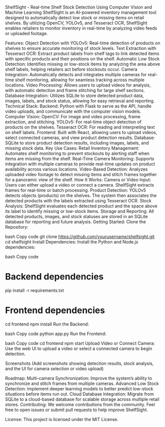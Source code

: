 ShelfSight - Real-time Shelf Stock Detection Using Computer Vision and Machine Learning
ShelfSight is an AI-powered inventory management tool designed to automatically detect low stock or missing items on retail shelves. By utilizing OpenCV, YOLOv5, and Tesseract OCR, ShelfSight enables retailers to monitor inventory in real-time by analyzing video feeds or uploaded footage.

Features:
Object Detection with YOLOv5: Real-time detection of products on shelves to ensure accurate monitoring of stock levels.
Text Extraction with Tesseract OCR: Extract product labels from shelf tags to link detected items with specific products and their positions on the shelf.
Automatic Low Stock Detection: Identifies missing or low-stock items by analyzing the area above shelf labels, helping retailers act before stockouts occur.
Camera Integration: Automatically detects and integrates multiple cameras for real-time shelf monitoring, allowing for seamless tracking across multiple locations.
Video Processing: Allows users to upload videos for analysis, with automatic detection and frame stitching for large shelf sections.
Database Integration: Utilizes SQLite to store detected product data, images, labels, and stock status, allowing for easy retrieval and reporting.
Technical Stack:
Backend: Python with Flask to serve as the API, handle video uploads, and communicate with the computer vision models.
Computer Vision:
OpenCV: For image and video processing, frame extraction, and stitching.
YOLOv5: For real-time object detection of products on the shelves.
Tesseract OCR: For reading and interpreting text on shelf labels.
Frontend: Built with React, allowing users to upload videos, select connected cameras, and view product detection results.
Database: SQLite to store product detection results, including images, labels, and missing stock data.
Key Use Cases:
Retail Inventory Management: Automates shelf monitoring to prevent stockouts by alerting staff when items are missing from the shelf.
Real-Time Camera Monitoring: Supports integration with multiple cameras to provide real-time updates on product availability across various locations.
Video-Based Detection: Analyzes uploaded video footage to detect missing items and stitch frames together for a panoramic view of the shelf.
How It Works:
Camera or Video Input: Users can either upload a video or connect a camera. ShelfSight extracts frames for real-time or batch processing.
Product Detection: YOLOv5 detects objects (products) on the shelves. The system then associates the detected products with the labels extracted using Tesseract OCR.
Stock Analysis: ShelfSight evaluates each detected product and the space above its label to identify missing or low-stock items.
Storage and Reporting: All detected products, images, and stock statuses are stored in an SQLite database for reporting and future analysis.
Getting Started:
Clone the Repository:

bash
Copy code
git clone https://github.com/yourusername/shelfsight.git
cd shelfsight
Install Dependencies: Install the Python and Node.js dependencies:

bash
Copy code
# Backend dependencies
pip install -r requirements.txt

# Frontend dependencies
cd frontend
npm install
Run the Backend:

bash
Copy code
python app.py
Run the Frontend:

bash
Copy code
cd frontend
npm start
Upload Video or Connect Camera: Use the web UI to upload a video or select a connected camera to begin detection.

Screenshots
(Add screenshots showing detection results, stock analysis, and the UI for camera selection or video upload)

Roadmap:
Multi-camera Synchronization: Improve the system’s ability to synchronize and stitch frames from multiple cameras.
Advanced Low Stock Detection: Implement deeper learning models to better predict low-stock situations before items run out.
Cloud Database Integration: Migrate from SQLite to a cloud-based database for scalable storage across multiple retail stores.
Contributing:
We welcome contributions from the community. Feel free to open issues or submit pull requests to help improve ShelfSight.

License:
This project is licensed under the MIT License.
